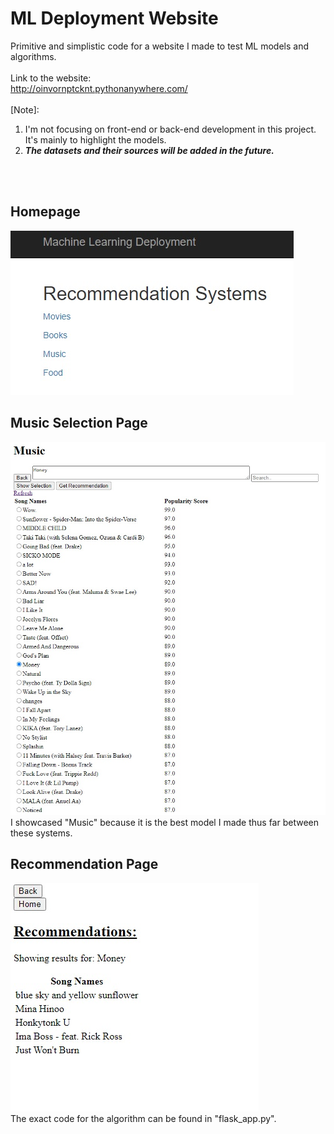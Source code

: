 # ML Deployment Website

Primitive and simplistic code for a website I made to test ML models and algorithms.
\
\
Link to the website:
  \
  http://oinvornptcknt.pythonanywhere.com/
  \
<br>
[Note]:
1) I'm not focusing on front-end or back-end development in this project. It's mainly to highlight the models.
2) **_The datasets and their sources will be added in the future._** 
<br>
<br>

## Homepage
![Homepage](images/homepage.jpg)

## Music Selection Page
![musicpage](images/music_page.jpg)
\
I showcased "Music" because it is the best model I made thus far between these systems.

## Recommendation Page
![recpage](images/recommendation_page.jpg)
\
The exact code for the algorithm can be found in "flask_app.py".
